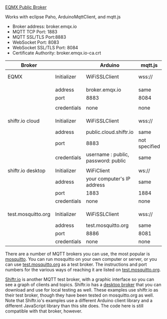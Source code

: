 [EQMX Public Broker](https://www.emqx.com/en/mqtt/public-mqtt5-broker)

Works with eclipse Paho, ArduinoMqttClient, and mqtt.js

* Broker address: broker.emqx.io
* MQTT TCP Port: 1883
* MQTT SSL/TLS Port:8883
* WebSocket Port: 8083
* WebSocket SSL/TLS Port: 8084
* Certificate Authority: broker.emqx.io-ca.crt


| Broker| | Arduino | mqtt.js |  eclipse.PAHO.js |
| --- |--- | --- | --- | --- |
| EQMX | Initializer |WiFiSSLClient | wss:// | useSSL: true in client.connect() | 
|     |   |   |   |
 | | address| broker.emqx.io | same | same |
| | port | 8883 | 8084| 8084|
|     |   |   |   |
| | credentials | none | none | none |
|     |   |   |   |
| shiftr.io cloud | Initializer |WiFiSSLClient | wss:// | useSSL: true in client.connect() | 
 | | address| public.cloud.shiftr.io | same | same |
| | port | 8883 | not specified| 443|
| | credentials | username : public, password: public | same| same|
|     |   |   |   |
| shiftr.io desktop | Initializer |WiFiClient | ws:// | none | 
 | | address| your computer's IP address | same| same|
| | port | 1883 | 1884 | 1884|
| | credentials | none | none| none|
|     |   |   |   |
| test.mosquitto.org | Initializer |WiFiSSLClient | wss:// | useSSL: true in client.connect() | 
 | | address| test.mosquitto.org | same | same |
| | port | 8886 | 8081| 8081|
| | credentials | none | none | none |



There are a number of MQTT brokers you can use, the most popular is [mosquitto](http://mosquitto.org/). You can run mosquitto on your own computer or server, or you can use [test.mosquitto.org](https://test.mosquitto.org/) as a test broker. The instructions and port numbers for the various ways of reaching it are listed on [test.mosquitto.org](https://test.mosquitto.org). 

[Shiftr.io](https://next.shiftr.io/try) is another MQTT test broker, with a graphic interface so you can see a graph of clients and topics. Shiftr.io has a [desktop broker](https://next.shiftr.io/desktop) that you can download and use for local testing as well. These examples use shiftr.io as their test broker, though they have been tested on mosquitto.org as well. Note that Shiftr.io's examples use a different Arduino client library and a different JavaScript library than this site does. The code here is still compatible with that broker, however. 



